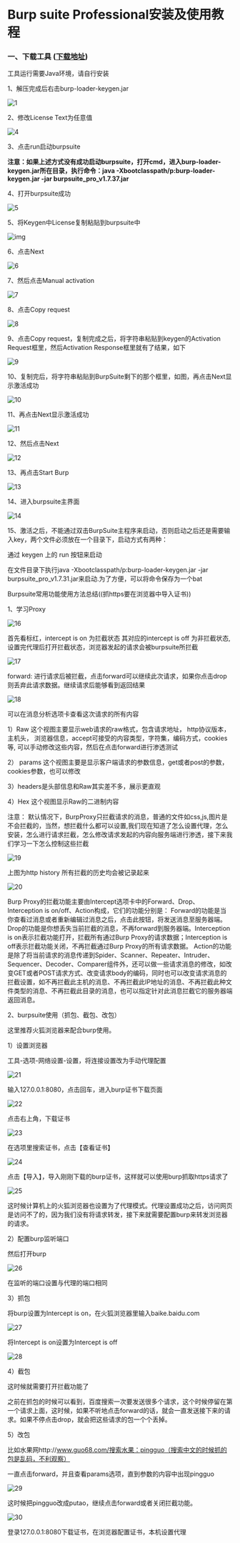 # Burp suite Professional安装及使用教程

### 一、下载工具 ([下载地址](https://down.52pojie.cn/Tools/Network_Analyzer/Burp_Suite_Pro_v1.7.37_Loader_Keygen.zip))

工具运行需要Java环境，请自行安装

1、解压完成后右击burp-loader-keygen.jar

![1](D:\htdocs\mytest\Git\self-study\other\抓包工具\image\1.png)

2、修改License Text为任意值

![4](D:\htdocs\mytest\Git\self-study\other\抓包工具\image\4.png)

3、点击run启动burpsuite

**注意：如果上述方式没有成功启动burpsuite，打开cmd，进入burp-loader-keygen.jar所在目录，执行命令：java -Xbootclasspath/p:burp-loader-keygen.jar -jar burpsuite_pro_v1.7.37.jar**

4、打开burpsuite成功

![5](D:\htdocs\mytest\Git\self-study\other\抓包工具\image\5.png)

5、将Keygen中License复制粘贴到burpsuite中

 ![img](https://img2018.cnblogs.com/blog/1194057/201904/1194057-20190415102714365-1486382374.png)

6、点击Next



![6](D:\htdocs\mytest\Git\self-study\other\抓包工具\image\6.png)

7、然后点击Manual activation

![7](D:\htdocs\mytest\Git\self-study\other\抓包工具\image\7.png)

8、点击Copy request

![8](D:\htdocs\mytest\Git\self-study\other\抓包工具\image\8.png)

9、点击Copy request，复制完成之后，将字符串粘贴到keygen的Activation Request框里，然后Activation Response框里就有了结果，如下

![9](D:\htdocs\mytest\Git\self-study\other\抓包工具\image\9.png)

10、复制完后，将字符串粘贴到BurpSuite剩下的那个框里，如图，再点击Next显示激活成功

![10](D:\htdocs\mytest\Git\self-study\other\抓包工具\image\10.png)

11、再点击Next显示激活成功

![11](D:\htdocs\mytest\Git\self-study\other\抓包工具\image\11.png)

12、然后点击Next

![12](D:\htdocs\mytest\Git\self-study\other\抓包工具\image\12.png)

13、再点击Start Burp

![13](D:\htdocs\mytest\Git\self-study\other\抓包工具\image\13.png)

14、进入burpsuite主界面

![14](D:\htdocs\mytest\Git\self-study\other\抓包工具\image\14.png)

15、激活之后，不能通过双击BurpSuite主程序来启动，否则启动之后还是需要输入key，两个文件必须放在一个目录下，启动方式有两种：

通过 keygen 上的 run 按钮来启动

在文件目录下执行java -Xbootclasspath/p:burp-loader-keygen.jar -jar burpsuite_pro_v1.7.31.jar来启动.为了方便，可以将命令保存为一个bat



Burpsuite常用功能使用方法总结((抓https要在浏览器中导入证书))

1、学习Proxy

![16](D:\htdocs\mytest\Git\self-study\other\抓包工具\image\16.png)

首先看标红，intercept is on 为拦截状态  其对应的intercept is off 为非拦截状态,设置完代理后打开拦截状态，浏览器发起的请求会被burpsuite所拦截

![17](D:\htdocs\mytest\Git\self-study\other\抓包工具\image\17.png)

forward: 进行请求后被拦截，点击forward可以继续此次请求，如果你点击drop则丢弃此请求数据。继续请求后能够看到返回结果

![18](D:\htdocs\mytest\Git\self-study\other\抓包工具\image\18.png)



可以在消息分析选项卡查看这次请求的所有内容

1）Raw 这个视图主要显示web请求的raw格式，包含请求地址， http协议版本， 主机头， 浏览器信息，accept可接受的内容类型，字符集，编码方式，cookies等,  可以手动修改这些内容，然后在点击forward进行渗透测试

2） params 这个视图主要是显示客户端请求的参数信息，get或者post的参数，cookies参数，也可以修改

3）headers是头部信息和Raw其实差不多，展示更直观

4）Hex 这个视图显示Raw的二进制内容

注意： 默认情况下，BurpProxy只拦截请求的消息，普通的文件如css,js,图片是不会拦截的，当然，想拦截什么都可以设置,我们现在知道了怎么设置代理，怎么安装，怎么进行请求拦截，怎么修改请求发起的内容向服务端进行渗透，接下来我们学习一下怎么控制这些拦截

![19](D:\htdocs\mytest\Git\self-study\other\抓包工具\image\19.png)

上图为http history 所有拦截的历史均会被记录起来

![20](D:\htdocs\mytest\Git\self-study\other\抓包工具\image\20.png)

Burp Proxy的拦截功能主要由Intercept选项卡中的Forward、Drop、Interception is on/off、Action构成，它们的功能分别是： Forward的功能是当你查看过消息或者重新编辑过消息之后，点击此按钮，将发送消息至服务器端。 Drop的功能是你想丢失当前拦截的消息，不再forward到服务器端。Interception is on表示拦截功能打开，拦截所有通过Burp Proxy的请求数据；Interception is off表示拦截功能关闭，不再拦截通过Burp Proxy的所有请求数据。 Action的功能是除了将当前请求的消息传递到Spider、Scanner、Repeater、Intruder、Sequencer、Decoder、Comparer组件外，还可以做一些请求消息的修改，如改变GET或者POST请求方式、改变请求body的编码，同时也可以改变请求消息的拦截设置，如不再拦截此主机的消息、不再拦截此IP地址的消息、不再拦截此种文件类型的消息、不再拦截此目录的消息，也可以指定针对此消息拦截它的服务器端返回消息。                                                                                                            

2、burpsuite使用（抓包、截包、改包）

这里推荐火狐浏览器来配合burp使用。

1）设置浏览器

工具-选项-网络设置-设置，将连接设置改为手动代理配置

![21](D:\htdocs\mytest\Git\self-study\other\抓包工具\image\21.png)

输入127.0.0.1:8080，点击回车，进入burp证书下载页面

![22](D:\htdocs\mytest\Git\self-study\other\抓包工具\image\22.png)

点击右上角，下载证书

![23](D:\htdocs\mytest\Git\self-study\other\抓包工具\image\23.png)

在选项里搜索证书，点击【查看证书】

![24](D:\htdocs\mytest\Git\self-study\other\抓包工具\image\24.png)

点击【导入】，导入刚刚下载的burp证书，这样就可以使用burp抓取https请求了

![25](D:\htdocs\mytest\Git\self-study\other\抓包工具\image\25.png)

这时候计算机上的火狐浏览器也设置为了代理模式。代理设置成功之后，访问网页是访问不了的，因为我们没有将请求转发，接下来就需要配置burp来转发浏览器的请求。

2）配置burp监听端口

然后打开burp

![26](D:\htdocs\mytest\Git\self-study\other\抓包工具\image\26.png)

在监听的端口设置与代理的端口相同

3）抓包

 将burp设置为Intercept is on，在火狐浏览器里输入baike.baidu.com

![27](D:\htdocs\mytest\Git\self-study\other\抓包工具\image\27.png)

将Intercept is on设置为Intercept is off

![28](D:\htdocs\mytest\Git\self-study\other\抓包工具\image\28.png)

4）截包

这时候就需要打开拦截功能了

之前在抓包的时候可以看到，百度搜索一次要发送很多个请求，这个时候停留在第一个请求上面，这时候，如果不听地点击forward的话，就会一直发送接下来的请求。如果不停点击drop，就会把这些请求的包一个个丢掉。

5）改包

比如水果网http://www.guo68.com/搜索水果：pingguo（搜索中文的时候抓的包是乱码，不利观察）

一直点击forward，并且查看params选项，直到参数的内容中出现pingguo

![29](D:\htdocs\mytest\Git\self-study\other\抓包工具\image\29.png)

这时候把pingguo改成putao，继续点击forward或者关闭拦截功能。

![30](D:\htdocs\mytest\Git\self-study\other\抓包工具\image\30.png)

登录127.0.0.1:8080下载证书，在浏览器配置证书，本机设置代理

